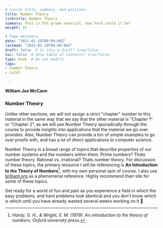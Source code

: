 ```yaml
---
# Course title, summary, and position.
title: Number Theory
linktitle: Number Theory
summary: This is 5th grade material, how hard could it be?
weight: 15

# Page metadata.
date: "2021-01-19T00:00:00Z"
lastmod: "2022-01-19T00:00:00Z"
draft: false  # Is this a draft? true/false
toc: false  # Show table of contents? true/false
type: book  # Do not modify.
tags: 
- number theory
- cs241

---
```


__William Joe McCann__

### Number Theory

Unlike other sections, we will not assign a strict "chapter" number to this material in the same way that we say that the other material is "Chapter 1" or "Chapter 2", as we will use Number Theory sporadically through the course to provide insights into applications that the material we go over provides. Also, Number Theory can provide a ton of simple examples to go over proofs with, and has a lot of direct applications to computer science.

Number Theory is a broad range of topics that describe properties of our number systems and the numbers within them. Prime numbers? Thats number theory. Rational vs. irrational? Thats number theory. For discussion of these topics, the primary resource I will be referencing is __An Introduction to the Theory of Numbers__[^1], with my own personal spin of course. I also use [brilliant.org](https://brilliant.org/) as a phenomenal reference. Highly recommend their site for some of these topics.

Get ready for a world of fun and pain as you experience a field in which the easy problems, and hard problems look identical and you don't know which is which until you have already wasted several weeks working on it :clown_face:

[^1]: *Hardy, G. H., & Wright, E. M. (1979). An introduction to the theory of numbers. Oxford university press.*
